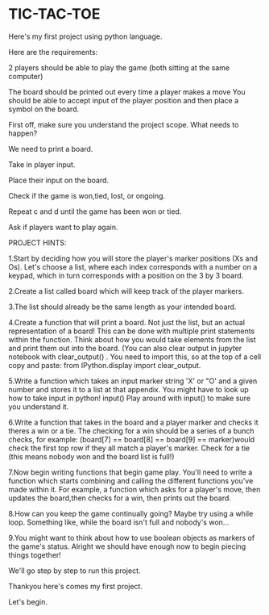 # TIC-TAC-TOE
Here's my first project using python language.

Here are the requirements:

2 players should be able to play the game (both sitting at the same computer)

The board should be printed out every time a player makes a move You should be able to accept input of the player position and then place a symbol on the board.

First off, make sure you understand the project scope. What needs to happen?

We need to print a board.

Take in player input.

Place their input on the board.

Check if the game is won,tied, lost, or ongoing.

Repeat c and d until the game has been won or tied.

Ask if players want to play again.

PROJECT HINTS:

1.Start by deciding how you will store the player's marker positions (Xs and Os). Let's choose a list, where each index corresponds with a number on a keypad, which in turn corresponds with a position on the 3 by 3 board.

2.Create a list called board which will keep track of the player markers.

3.The list should already be the same length as your intended board.

4.Create a function that will print a board. Not just the list, but an actual representation of a board! This can be done with multiple print statements within the function. Think about how you would take elements from the list and print them out into the board. (You can also clear output in jupyter notebook with clear_output() . You need to import this, so at the top of a cell copy and paste: from IPython.display import clear_output.

5.Write a function which takes an input marker string 'X' or "O' and a given number and stores it to a list at that appendix. You might have to look up how to take input in python! input() Play around with input() to make sure you understand it.

6.Write a function that takes in the board and a player marker and checks it theres a win or a tie. The checking for a win should be a series of a bunch checks, for example: (board[7] == board[8] == board[9] == marker)would check the first top row if they all match a player's marker. Check for a tie (this means nobody won and the board list is full!)

7.Now begin writing functions that begin game play. You'll need to write a function which starts combining and calling the different functions you've made within it. For example, a function which asks for a player's move, then updates the board,then checks for a win, then prints out the board.

8.How can you keep the game continually going? Maybe try using a while loop. Something like, while the board isn't full and nobody's won...

9.You might want to think about how to use boolean objects as markers of the game's status. Alright we should have enough now to begin piecing things together!

We'll go step by step to run this project.

Thankyou here's comes my first project.

Let's begin.
